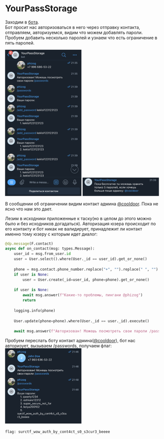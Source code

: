 # YourPassStorage
Заходим в [бота](https://t.me/urpassstoragebot).  
Бот просит нас авторизоваться в него через отправку контакта, отправляем, авторизуемся, видим что можем добавлять пароли.
Пробуем добавить несколько паролей и узнаем что есть ограничение в пять паролей.  

<img src="images/writeup0.png" width="250"/>  
<img src="images/writeup1.png" width="250"/>

В сообщении об ограничении видим контакт админа [@cooldoor](https://t.me/cooldoor). Пока не ясно что нам это дает.

Лезим в исходники приложенные к таску(но в целом до этого можно было и без исходников догадаться).
Авторизация юзера происходит по его контакту и бот никак не валидирует, принадлежит ли контакт именно тому юзеру с которым идет диалог:
```python
@dp.message(F.contact)
async def on_contact(msg: types.Message):
    user_id = msg.from_user.id
    user = User.select().where(User._id == user_id).get_or_none()

    phone = msg.contact.phone_number.replace("+", "").replace(" ", "").replace("(", "").replace(")", "")
    if user is None:
        user = User.create(_id=user_id, phone=phone).get_or_none()

    if user is None:
        await msg.answer(f"Какие-то проблемы, пингани @phizog")
        return

    logging.info(phone)

    User.update(phone=phone).where(User._id == user._id).execute()

    await msg.answer(f"Авторизован! Можешь посмотреть свои пароли /passwords")
```

Пробуем переслать боту контакт админа([@cooldoor](https://t.me/cooldoor)), бот нас авторизует, вызываем /passwords, получаем флаг:    
<img src="images/writeup2.png" width="250"/>  

`flag: surctf_wow_auth_by_cont4ct_s0_s3cur3_beeee`
